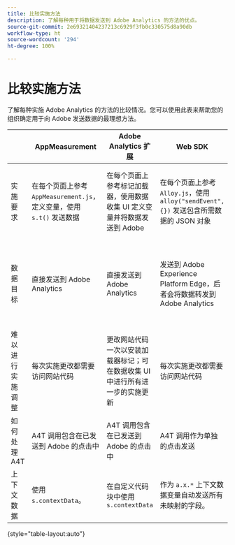 ```yaml
---
title: 比较实施方法
description: 了解每种用于将数据发送到 Adobe Analytics 的方法的优点。
source-git-commit: 2e69321404237213c6929f3fb0c330575d8a90db
workflow-type: ht
source-wordcount: '294'
ht-degree: 100%

---
```


# 比较实施方法

了解每种实施 Adobe Analytics 的方法的比较情况。您可以使用此表来帮助您的组织确定用于向 Adobe 发送数据的最理想方法。

|  | AppMeasurement | Adobe Analytics 扩展 | Web SDK | Web SDK 扩展 |
| --- | --- | --- | --- | --- |
| 实施要求 | 在每个页面上参考 `AppMeasurement.js`，定义变量，使用 `s.t()` 发送数据 | 在每个页面上参考标记加载器，使用数据收集 UI 定义变量并将数据发送到 Adobe | 在每个页面上参考 `Alloy.js`，使用 `alloy("sendEvent",{})` 发送包含所需数据的 JSON 对象 | 在每个页面上参考标记加载器，使用数据收集 UI 建立 JSON 对象以发送数据 |
| 数据目标 | 直接发送到 Adobe Analytics | 直接发送到 Adobe Analytics | 发送到 Adobe Experience Platform Edge，后者会将数据转发到 Adobe Analytics | 发送到 Adobe Experience Platform Edge，后者会将数据转发到 Adobe Analytics |
| 难以进行实施调整 | 每次实施更改都需要访问网站代码 | 更改网站代码一次以安装加载器标记；可在数据收集 UI 中进行所有进一步的实施更新 | 每次实施更改都需要访问网站代码 | 更改网站代码一次以安装加载器标记；可在数据收集 UI 中进行所有进一步的实施更新 |
| 如何处理 A4T | A4T 调用包含在已发送到 Adobe 的点击中 | A4T 调用包含在已发送到 Adobe 的点击中 | A4T 调用作为单独的点击发送 | A4T 调用作为单独的点击发送 |
| 上下文数据 | 使用 `s.contextData`。 | 在自定义代码块中使用 `s.contextData` | 作为 `a.x.*` 上下文数据变量自动发送所有未映射的字段。 | 作为 `a.x.*` 上下文数据变量自动发送所有未映射的字段。 |

{style=&quot;table-layout:auto&quot;}
